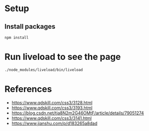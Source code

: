 # Setup
## Install packages
```
npm install
```

# Run liveload to see the page
```
./node_modules/liveload/bin/liveload
```

# References
- https://www.qdskill.com/css3/3128.html
- https://www.qdskill.com/css3/3193.html
- https://blog.csdn.net/tja8N2m2G46OMtF/article/details/79051274
- https://www.qdskill.com/css3/3141.html
- https://www.jianshu.com/p/d183265a8dad

